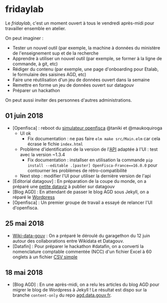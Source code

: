 # fridaylab

Le *fridaylab*, c'est un moment ouvert à tous le vendredi après-midi pour travailler ensemble en atelier.

On peut imaginer : 

- Tester un nouvel outil (par exemple, la machine à données du ministère de l'enseignement sup et de la recherche 
- Apprendre à utiliser un nouvel outil (par exemple, se former à la ligne de commande, à git, etc)
- Rédiger du contenu (par exemple, une page d'onboarding pour Etalab, le formulaire des saisines AGD, etc) 
- Faire une réutilisation d'un jeu de données ouvert dans la semaine
- Remettre en forme un jeu de données ouvert sur datagouv
- Préparer un hackathon

On peut aussi inviter des personnes d'autres administrations.

## 01 juin 2018

* [Openfisca] : reboot du [simulateur openfisca](https://github.com/openfisca/demonstrator) @taniki et @maukoquiroga
  - UI ok
    - Fix documentation : ne pas faire `elm make src/Main.elm` car cela écrase le fichie `index.html`
  - Problème d'identification de la version de l'[API](https://github.com/openfisca/openfisca-web-api) adaptée à l'UI : test avec la version ~1.3.4
    - Fix documentation : installser en utilisation la commande `pip install --editable .[paster] OpenFisca-France==16.0.0` pour contourner les problèmes de rétro-compatibilité
  - Next step : modifier l'UI pour utiliser la dernière version de l'api
* [Editorial datagouv] : En préparation de la coupe du monde, on a préparé une [petite dataviz](https://github.com/pachevalier/coupedumonde) à publier sur datagouv
* [Blog AGD] : En attendant de passer le blog AGD sous Jekyll, on a réparé le [Wordpress](https://agd.data.gouv.fr/)
* [Openfisca] : Un premier groupe de travail a essayé de relancer l'UI d'openfisca.

## 25 mai 2018 

* [Wiki-data-gouv](https://github.com/etalab/wiki-data-gouv) : On a préparé le déroulé du garagethon du 12 juin autour des collaborations entre Wikidata et Datagouv.
* [Datafin] : Pour préparer le hackathon #datafin, on a converti la nomenclature comptable commentée (NCC) d'un fichier Excel à 60 onglets à un fichier [CSV simple](https://github.com/pachevalier/tidycge/blob/master/data-raw/tidy_ncc.csv)

## 18 mai 2018

* [Blog AGD] : En une après-midi, on a relu les articles du blog AGD pour migrer le blog de Wordpress à Jekyll ! Le résultat est dispo sur la branche `content-only` du repo [agd.data.gouv.fr](https://github.com/etalab/agd.data.gouv.fr/tree/content-only).

